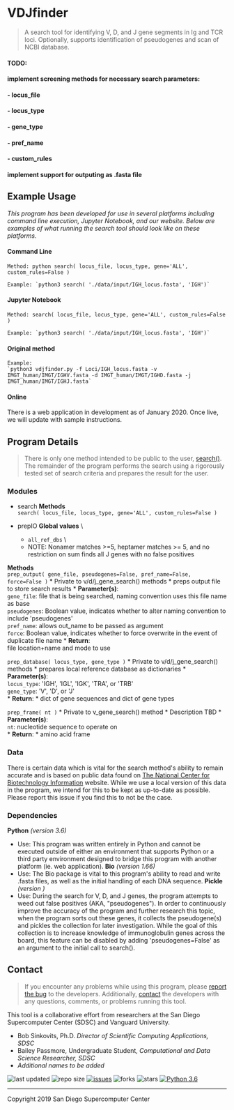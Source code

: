 # VDJfinder
> A search tool for identifying V, D, and J gene segments in Ig and TCR loci. Optionally, supports identification of pseudogenes and scan of NCBI database.


#### TODO:
#### implement screening methods for necessary search parameters:
####    - locus_file
####    - locus_type
####    - gene_type
####    - pref_name
####    - custom_rules
#### implement support for outputing as .fasta file


## Example Usage
_This program has been developed for use in several platforms including command line execution, Jupyter Notebook, and our website. Below are examples of what running the search tool should look like on these platforms._

#### Command Line
    Method: python search( locus_file, locus_type, gene='ALL', custom_rules=False )

    Example: `python3 search( './data/input/IGH_locus.fasta', 'IGH')`

#### Jupyter Notebook
    Method: search( locus_file, locus_type, gene='ALL', custom_rules=False )

    Example: `python3 search( './data/input/IGH_locus.fasta', 'IGH')`

#### Original method
    Example:
    `python3 vdjfinder.py -f Loci/IGH_locus.fasta -v IMGT_human/IMGT/IGHV.fasta -d IMGT_human/IMGT/IGHD.fasta -j IMGT_human/IMGT/IGHJ.fasta`

#### Online
There is a web application in development as of January 2020. Once live, we will update with sample instructions.



## **Program Details**
> There is only one method intended to be public to the user, [search()](https://github.com/bailatrix/VDJfinder/blob/master/src/modules/search.py). The remainder of the program performs the search using a rigorously tested set of search criteria and prepares the result for the user. 


### Modules
- search
 __Methods__ \
 `search( locus_file, locus_type, gene='ALL', custom_rules=False )`

- prepIO
__Global values__ \
    * `all_ref_dbs` \
    * NOTE: Nonamer matches >=5, heptamer matches >= 5, and no restriction on sum finds all J genes with no false positives

__Methods__ \
`prep_output( gene_file, pseudogenes=False, pref_name=False, force=False )`
    * Private to v/d/j_gene_search() methods
    * preps output file to store search results
    * __Parameter(s)__: \
        `gene_file`: file that is being searched, naming convention uses this file name as base \
        `pseudogenes`: Boolean value, indicates whether to alter naming convention to include 'pseudogenes' \
        `pref_name`: allows out_name to be passed as argument \
        `force`: Boolean value, indicates whether to force overwrite in the event of duplicate file name
    * __Return__:  \
        file location+name and mode to use
       
`prep_database( locus_type, gene_type )`
    * Private to v/d/j_gene_search() methods
    * prepares local reference database as dictionaries
    * __Parameter(s)__: \
        `locus_type`: 'IGH', 'IGL', 'IGK', 'TRA', or 'TRB' \
        `gene_type`: 'V', 'D', or 'J' \
    * __Return__:
        * dict of gene sequences and dict of gene types
    
`prep_frame( nt )`
    * Private to v_gene_search() method
    * Description TBD
    * __Parameter(s)__: \
        `nt`: nucleotide sequence to operate on \
    * __Return__:
        * amino acid frame

### Data
There is certain data which is vital for the search method's ability to remain accurate and is based on public data found on [The National Center for Biotechnology Information](https://www.ncbi.nlm.nih.gov/gene?Db=gene&Cmd=DetailsSearch&Term=3492) website. While we use a local version of this data in the program, we intend for this to be kept as up-to-date as possible. Please report this issue if you find this to not be the case. 

### Dependencies
__Python__ _(version 3.6)_
- Use: This program was written entirely in Python and cannot be executed outside of either an environment that supports Python or a third party environment designed to bridge this program with another platform (ie. web application). 
__Bio__ _(version 1.66)_
- Use: The Bio package is vital to this program's ability to read and write .fasta files, as well as the initial handling of each DNA sequence.
__Pickle__ _(version )_
- Use: During the search for V, D, and J genes, the program attempts to weed out false positives (AKA, "pseudogenes"). In order to continuously improve the accuracy of the program and further research this topic, when the program sorts out these genes, it collects the pseudogene(s) and pickles the collection for later investigation. While the goal of this collection is to increase knowledge of immunoglobulin genes across the board, this feature can be disabled by adding 'pseudogenes=False' as an argument to the initial call to search().


## **Contact**
> If you encounter any problems while using this program, please [report the bug](https://github.com/bailatrix/VDJfinder/issues) to the developers. Additionally, [contact](https://www.eloquenceintech.com/contact) the developers with any questions, comments, or problems running this tool.

This tool is a collaborative effort from researchers at the San Diego Supercomputer Center (SDSC) and Vanguard University.
- Bob Sinkovits, Ph.D. _Director of Scientific Computing Applications, SDSC_
- Bailey Passmore, Undergraduate Student, _Computational and Data Science Researcher, SDSC_
- _Additional names to be added_ 

![last updated](https://img.shields.io/github/last-commit/bailatrix/VDJfinder)
![repo size](https://img.shields.io/github/repo-size/bailatrix/VDJfinder)
[![issues](https://img.shields.io/github/issues/bailatrix/VDJfinder)](https://github.com/bailatrix/VDJfinder/issues)
![forks](https://img.shields.io/github/forks/bailatrix/VDJfinder?style=social)
![stars](https://img.shields.io/github/stars/bailatrix/VDJfinder?style=social)
[![Python 3.6](https://img.shields.io/badge/python-3.6-blue.svg)](https://www.python.org/downloads/release/python-360/)

---

Copyright 2019 San Diego Supercomputer Center